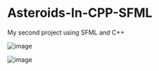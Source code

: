 # Asteroids-In-CPP-SFML
My second project using SFML and C++



![image](https://user-images.githubusercontent.com/61098580/122614066-536aaa00-d05c-11eb-821e-60d073683f98.png)

![image](https://user-images.githubusercontent.com/61098580/122614107-67aea700-d05c-11eb-8d39-5e2eb6486b3c.png)




